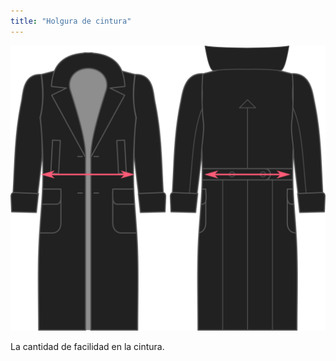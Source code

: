 ```yaml
---
title: "Holgura de cintura"
---
```


![Holgura de cintura](./waistease.svg)

La cantidad de facilidad en la cintura.




